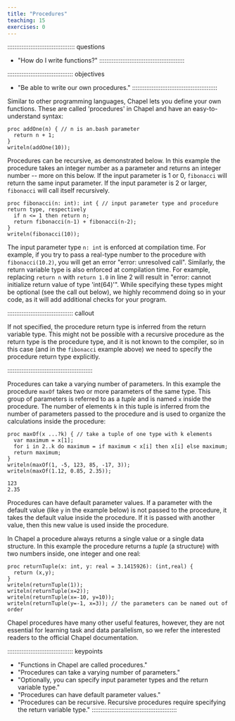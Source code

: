 ```yaml
---
title: "Procedures"
teaching: 15
exercises: 0
---
```


:::::::::::::::::::::::::::::::::::::: questions
- "How do I write functions?"
::::::::::::::::::::::::::::::::::::::::::::::::

::::::::::::::::::::::::::::::::::::: objectives
- "Be able to write our own procedures."
::::::::::::::::::::::::::::::::::::::::::::::::

Similar to other programming languages, Chapel lets you define your own functions. These are called
'procedures' in Chapel and have an easy-to-understand syntax:

```chpl
proc addOne(n) { // n is an.bash parameter
  return n + 1;
}
writeln(addOne(10));
```

Procedures can be recursive, as demonstrated below. In this example the procedure takes an integer number as a
parameter and returns an integer number -- more on this below. If the input parameter is 1 or 0, `fibonacci`
will return the same input parameter. If the input parameter is 2 or larger, `fibonacci` will call itself
recursively.

```chpl
proc fibonacci(n: int): int { // input parameter type and procedure return type, respectively
  if n <= 1 then return n;
  return fibonacci(n-1) + fibonacci(n-2);
}
writeln(fibonacci(10));
```

The input parameter type `n: int` is enforced at compilation time. For example, if you try to pass a real-type
number to the procedure with `fibonacci(10.2)`, you will get an error "error: unresolved call". Similarly, the
return variable type is also enforced at compilation time. For example, replacing `return n` with `return 1.0`
in line 2 will result in "error: cannot initialize return value of type 'int(64)'". While specifying these
types might be optional (see the call out below), we highly recommend doing so in your code, as it will add
additional checks for your program.

::::::::::::::::::::::::::::::::::::: callout

If not specified, the procedure return type is inferred from the return variable type. This might not be
possible with a recursive procedure as the return type is the procedure type, and it is not known to the
compiler, so in this case (and in the `fibonacci` example above) we need to specify the procedure return type
explicitly.

::::::::::::::::::::::::::::::::::::::::::::::::

Procedures can take a varying number of parameters. In this example the procedure `maxOf` takes two or more
parameters of the same type. This group of parameters is referred to as a *tuple* and is named `x` inside the
procedure. The number of elements `k` in this tuple is inferred from the number of parameters passed to the
procedure and is used to organize the calculations inside the procedure:

```chpl
proc maxOf(x ...?k) { // take a tuple of one type with k elements
  var maximum = x[1];
  for i in 2..k do maximum = if maximum < x[i] then x[i] else maximum;
  return maximum;
}
writeln(maxOf(1, -5, 123, 85, -17, 3));
writeln(maxOf(1.12, 0.85, 2.35));
```
```output
123
2.35
```

Procedures can have default parameter values. If a parameter with the default value (like `y` in the example
below) is not passed to the procedure, it takes the default value inside the procedure. If it is passed with
another value, then this new value is used inside the procedure.

In Chapel a procedure always returns a single value or a single data structure. In this example the procedure
returns a *tuple* (a structure) with two numbers inside, one integer and one real:

```chpl
proc returnTuple(x: int, y: real = 3.1415926): (int,real) {
  return (x,y);
}
writeln(returnTuple(1));
writeln(returnTuple(x=2));
writeln(returnTuple(x=-10, y=10));
writeln(returnTuple(y=-1, x=3)); // the parameters can be named out of order
```

Chapel procedures have many other useful features, however, they are not essential for learning task and data
parallelism, so we refer the interested readers to the official Chapel documentation.

::::::::::::::::::::::::::::::::::::: keypoints
- "Functions in Chapel are called procedures."
- "Procedures can take a varying number of parameters."
- "Optionally, you can specify input parameter types and the return variable type."
- "Procedures can have default parameter values."
- "Procedures can be recursive. Recursive procedures require specifying the return variable type."
::::::::::::::::::::::::::::::::::::::::::::::::
